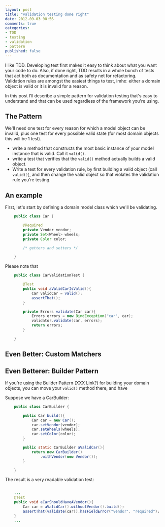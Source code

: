 ```yaml
---
layout: post
title: "validation testing done right"
date: 2012-09-03 08:56
comments: true
categories: 
- TDD
- testing
- validation
- pattern
published: false
---
```


I like TDD. Developing test first makes it easy to think about what you want your code to do. Also, if done right, TDD results in a whole bunch of tests that act both as documentation and as safety net for refactoring.    
Validation rules are amongst the easiest things to test, imho: either a domain object is valid or it is invalid for a reason.

In this post I'll describe a simple pattern for validation testing that's easy to understand and that can be used regardless of the framework you're using.  

<!-- more -->

The Pattern
------------
We'll need one test for every reason for which a model object can be invalid, plus one test for every possible valid state (for most domain objects this will be 1 test).

- write a method that constructs the most basic instance of your model instance that is valid. Call it `valid()`. 
- write a test that verifies that the `valid()` method actually builds a valid object. 
- Write a test for every validation rule, by first building a valid object (call `valid()`), and then change the valid object so that violates the validation rule you're testing. 

An example 
----------------

First, let's start by defining a domain model class which we'll be validating.

``` java Car.java
	public class Car {

		@Required		
		private Vendor vendor;	
		private Set<Wheel> wheels; 
		private Color color; 

		/* getters and setters */

	}
```

Please note that 

``` java CarValidationTest.java 
	public class CarValidationTest {

		@Test
		public void aValidCarIsValid(){
			Car validCar = valid();
			assertThat();
		}

		private Errors validate(Car car){
			Errors errors = new BindException("car", car); 
			validator.validate(car, errors); 
			return errors; 
		}

	}
```

Even Better: Custom Matchers
----------------------------


Even Betterer: Builder Pattern
-----------------------------------
If you're using the Builder Pattern (XXX Link?) for building your domain objects, you can move your `valid()` method there, and have 

Suppose we have a CarBuilder: 

``` java CarBuilder.java
	public class CarBuilder {

		public Car build(){
			Car car = new Car();
			car.setVendor(vendor);
			car.setWheels(wheels);
			car.setColor(color);
		}

		public static CarBuilder aValidCar(){
			return new CarBuilder()
				.withVendor(new Vendor());
		}

	}
```

The result is a very readable validation test: 

``` java CarValidatorTest.java

	...
	@Test
	public void aCarShouldHaveAVendor(){
		Car car = aValidCar().withoutVendor().build();		
		assertThat(validate(car)).hasFieldError("vendor", "required"); 
	}
	...

```